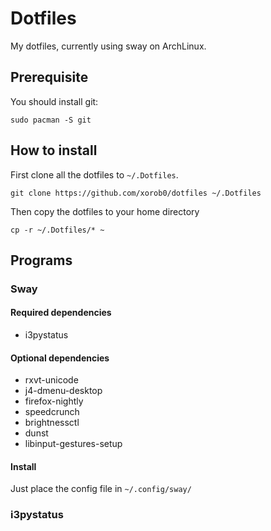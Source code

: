 # Dotfiles
My dotfiles, currently using sway on ArchLinux.

## Prerequisite 
You should install git:
```
sudo pacman -S git
```

## How to install
First clone all the dotfiles to `~/.Dotfiles`.
```
git clone https://github.com/xorob0/dotfiles ~/.Dotfiles
```
Then copy the dotfiles to your home directory
```
cp -r ~/.Dotfiles/* ~
```

## Programs

### Sway
#### Required dependencies
- i3pystatus

#### Optional dependencies
- rxvt-unicode
- j4-dmenu-desktop
- firefox-nightly
- speedcrunch
- brightnessctl
- dunst
- libinput-gestures-setup

#### Install
Just place the config file in `~/.config/sway/`

### i3pystatus


